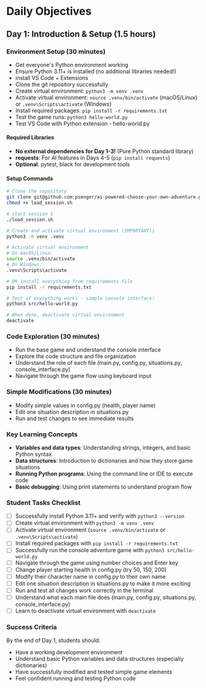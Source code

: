 # Daily Objectives

## Day 1: Introduction & Setup (1.5 hours)

### Environment Setup (30 minutes)
- Get everyone's Python environment working
- Ensure Python 3.11+ is installed (no additional libraries needed!)
- install VS Code + Extensions
- Clone the git repository successfully
- Create virtual environment: `python3 -m venv .venv`
- Activate virtual environment: `source .venv/bin/activate` (macOS/Linux) or `.venv\Scripts\activate` (Windows)
- Install required packages: `pip install -r requirements.txt`
- Test the game runs: `python3 hello-world.py`
- Test VS Code with Python extension - hello-world.py

#### Required Libraries
- **No external dependencies for Day 1-3!** (Pure Python standard library)
- **requests**: For AI features in Days 4-5 (`pip install requests`)
- **Optional**: pytest, black for development tools

#### Setup Commands

```bash
# Clone the repository
git clone git@github.com:psenger/ai-powered-choose-your-own-adventure.git ai-powered-choose-your-own-adventure
chmod +x load_session.sh

# start session 1
./load_session.sh

# Create and activate virtual environment (IMPORTANT!)
python3 -m venv .venv

# Activate virtual environment
# On macOS/Linux:
source .venv/bin/activate
# On Windows:
.venv\Scripts\activate

# OR install everything from requirements file
pip install -r requirements.txt

# Test if everything works - simple console interface!
python3 src/hello-world.py

# When done, deactivate virtual environment
deactivate
```

### Code Exploration (30 minutes)
- Run the base game and understand the console interface
- Explore the code structure and file organization
- Understand the role of each file (main.py, config.py, situations.py, console_interface.py)
- Navigate through the game flow using keyboard input

### Simple Modifications (30 minutes)
- Modify simple values in config.py (health, player name)
- Edit one situation description in situations.py
- Run and test changes to see immediate results

### Key Learning Concepts
- **Variables and data types**: Understanding strings, integers, and basic Python syntax
- **Data structures**: Introduction to dictionaries and how they store game situations
- **Running Python programs**: Using the command line or IDE to execute code
- **Basic debugging**: Using print statements to understand program flow

### Student Tasks Checklist
- [ ] Successfully install Python 3.11+ and verify with `python3 --version`
- [ ] Create virtual environment with `python3 -m venv .venv`
- [ ] Activate virtual environment (`source .venv/bin/activate` or `.venv\Scripts\activate`)
- [ ] Install required packages with `pip install -r requirements.txt`
- [ ] Successfully run the console adventure game with `python3 src/hello-world.py`
- [ ] Navigate through the game using number choices and Enter key
- [ ] Change player starting health in config.py (try 50, 150, 200)
- [ ] Modify their character name in config.py to their own name
- [ ] Edit one situation description in situations.py to make it more exciting
- [ ] Run and test all changes work correctly in the terminal
- [ ] Understand what each main file does (main.py, config.py, situations.py, console_interface.py)
- [ ] Learn to deactivate virtual environment with `deactivate`

### Success Criteria
By the end of Day 1, students should:
- Have a working development environment
- Understand basic Python variables and data structures (especially dictionaries)
- Have successfully modified and tested simple game elements
- Feel confident running and testing Python code


